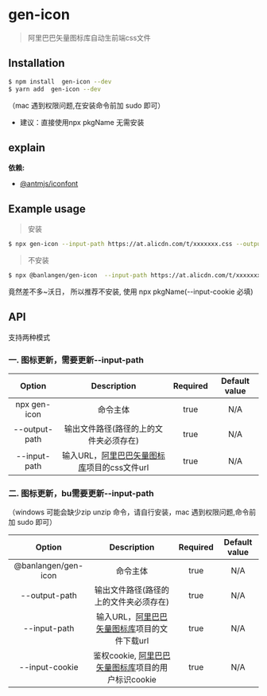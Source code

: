 # gen-icon

> 阿里巴巴矢量图标库自动生前端css文件
## Installation

```bash
$ npm install  gen-icon --dev
$ yarn add  gen-icon --dev
```
（mac 遇到权限问题,在安装命令前加  sudo 即可）

* 建议：直接使用npx pkgName 无需安装
## explain
**依赖:** 
- [@antmjs/iconfont](https://www.npmjs.com/package/@antmjs/iconfont)
## Example usage

> 安装
```bash
$ npx gen-icon --input-path https://at.alicdn.com/t/xxxxxxx.css --output-path src/iconfont.less
```
> 不安装
```bash
$ npx @banlangen/gen-icon  --input-path https://at.alicdn.com/t/xxxxxxx.css --output-path src/iconfont.less  --input-cookie EGG_SESS_ICONFONT=U8AXvqwxxxless
```
竟然差不多~沃日， 所以推荐不安装, 使用 npx pkgName(--input-cookie 必填)
## API

支持两种模式
### 一. 图标更新，需要更新--input-path 

|   Option               |      Description           |  Required     | Default value              |
| :---------------------: | :-------------------------: | :------------: | :-------------------------: |
| npx gen-icon              | 命令主体 | true | N/A |
| --output-path           | 输出文件路径(路径的上的文件夹必须存在) |true	| N/A |
| --input-path            | 输入URL，[阿里巴巴矢量图标库](https://www.iconfont.cn/)项目的css文件url |true	| N/A  |


### 二. 图标更新，bu需要更新--input-path 
（windows 可能会缺少zip  unzip 命令，请自行安装，mac 遇到权限问题,命令前加  sudo 即可）

|   Option               |      Description           |  Required     | Default value              |
| :---------------------: | :-------------------------: | :------------: | :-------------------------: |
| @banlangen/gen-icon             | 命令主体 | true | N/A |
| --output-path           | 输出文件路径(路径的上的文件夹必须存在) | true	| N/A |
| --input-path            | 输入URL，[阿里巴巴矢量图标库](https://www.iconfont.cn/)项目的文件下载url |true	| N/A  |
| --input-cookie          | 鉴权cookie, [阿里巴巴矢量图标库](https://www.iconfont.cn/)项目的用户标识cookie |true	| N/A |



